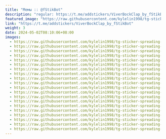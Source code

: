 ```yaml
---
title: "Мемы :: @fStikBot"
description: "regular: https://t.me/addstickers/ViverBockClap_by_fStikBot"
featured_image: "https://raw.githubusercontent.com/kylelin1998/tg-sticker-spreading-worldwide-images/main/img/852d0003-315b-431b-ba13-437b795e9980.jpg"
link: "https://t.me/addstickers/ViverBockClap_by_fStikBot"
weight: 3
date: 2024-05-02T08:10:06+08:00
images:
  - https://raw.githubusercontent.com/kylelin1998/tg-sticker-spreading-worldwide-images/main/img/852d0003-315b-431b-ba13-437b795e9980.jpg
  - https://raw.githubusercontent.com/kylelin1998/tg-sticker-spreading-worldwide-images/main/img/6fa15735-3318-4088-9938-bd5777384069.jpg
  - https://raw.githubusercontent.com/kylelin1998/tg-sticker-spreading-worldwide-images/main/img/8771efb1-257c-46ef-9734-56181c98acae.jpg
  - https://raw.githubusercontent.com/kylelin1998/tg-sticker-spreading-worldwide-images/main/img/cccea760-ee2a-45f7-991c-593b867af060.jpg
  - https://raw.githubusercontent.com/kylelin1998/tg-sticker-spreading-worldwide-images/main/img/15673e2a-f01a-4de5-a951-3237afb766c3.jpg
  - https://raw.githubusercontent.com/kylelin1998/tg-sticker-spreading-worldwide-images/main/img/35e1aaeb-fd54-452c-9bb6-e53fe87d58d7.jpg
  - https://raw.githubusercontent.com/kylelin1998/tg-sticker-spreading-worldwide-images/main/img/09f39ecc-8ee9-49d7-a466-c0090e42aa3e.jpg
  - https://raw.githubusercontent.com/kylelin1998/tg-sticker-spreading-worldwide-images/main/img/2126c4bc-63e1-41fb-844b-0f19e80514d1.jpg
  - https://raw.githubusercontent.com/kylelin1998/tg-sticker-spreading-worldwide-images/main/img/2a816b07-f18a-40b8-a6a2-30b79f9f4cff.jpg
  - https://raw.githubusercontent.com/kylelin1998/tg-sticker-spreading-worldwide-images/main/img/0fe61f00-003e-4025-b783-8c68b5d789d7.jpg
  - https://raw.githubusercontent.com/kylelin1998/tg-sticker-spreading-worldwide-images/main/img/40d16b9a-54dd-4524-ad71-3e02d3da7c12.jpg
  - https://raw.githubusercontent.com/kylelin1998/tg-sticker-spreading-worldwide-images/main/img/0e5687ca-7b8e-4f13-aa5b-7f5d5e598bdd.jpg
  - https://raw.githubusercontent.com/kylelin1998/tg-sticker-spreading-worldwide-images/main/img/71c24532-75ce-442d-a96d-11c7101b317b.jpg
  - https://raw.githubusercontent.com/kylelin1998/tg-sticker-spreading-worldwide-images/main/img/e14ff1ce-817d-4f9f-ae6c-a51db3b8243b.jpg
  - https://raw.githubusercontent.com/kylelin1998/tg-sticker-spreading-worldwide-images/main/img/d1ad95f1-b10a-4e52-a03d-9b26cf473ecd.jpg
  - https://raw.githubusercontent.com/kylelin1998/tg-sticker-spreading-worldwide-images/main/img/44b6d52b-dc7d-4e84-86ca-79fc44381066.jpg
  - https://raw.githubusercontent.com/kylelin1998/tg-sticker-spreading-worldwide-images/main/img/7639eff6-6cbc-4c08-989a-1e4dd00c85b8.jpg
  - https://raw.githubusercontent.com/kylelin1998/tg-sticker-spreading-worldwide-images/main/img/dc73b012-3af9-4876-b67e-6e3083f62c99.jpg
  - https://raw.githubusercontent.com/kylelin1998/tg-sticker-spreading-worldwide-images/main/img/f6940ba4-e81a-4993-bd01-b79eac1423c8.jpg
  - https://raw.githubusercontent.com/kylelin1998/tg-sticker-spreading-worldwide-images/main/img/8fb050d5-d6a5-4519-8e69-1dbe3a445a76.jpg
---
```

